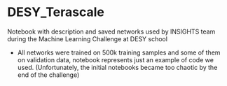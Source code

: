 # DESY_Terascale
Notebook with description and saved networks used by INSIGHTS team during the Machine Learning Challenge at DESY school
* All networks were trained on 500k training samples and some of them on validation data, notebook represents just an example of code we used. (Unfortunately, the initial notebooks became too chaotic by the end of the challenge)
